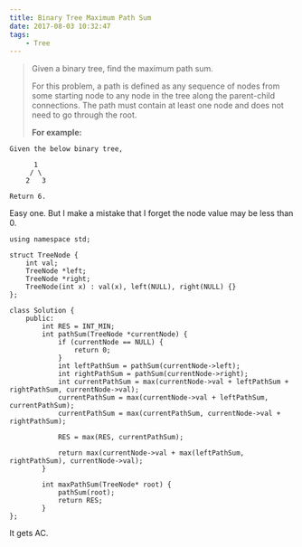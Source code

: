 ```yaml
---
title: Binary Tree Maximum Path Sum
date: 2017-08-03 10:32:47
tags:
    - Tree
---
```


> Given a binary tree, find the maximum path sum.
>
> For this problem, a path is defined as any sequence of nodes from some starting node to any node in the tree along the parent-child connections. The path must contain at least one node and does not need to go through the root.
>
> **For example:**
```
Given the below binary tree,

      1
     / \
    2   3

Return 6.
```

<!--more-->

Easy one. But I make a mistake that I forget the node value may be less than 0.

```
using namespace std;

struct TreeNode {
    int val;
    TreeNode *left;
    TreeNode *right;
    TreeNode(int x) : val(x), left(NULL), right(NULL) {}
};

class Solution {
    public:
        int RES = INT_MIN;
        int pathSum(TreeNode *currentNode) {
            if (currentNode == NULL) {
                return 0;
            }
            int leftPathSum = pathSum(currentNode->left);
            int rightPathSum = pathSum(currentNode->right);
            int currentPathSum = max(currentNode->val + leftPathSum + rightPathSum, currentNode->val);
            currentPathSum = max(currentNode->val + leftPathSum, currentPathSum);
            currentPathSum = max(currentPathSum, currentNode->val + rightPathSum);

            RES = max(RES, currentPathSum);

            return max(currentNode->val + max(leftPathSum, rightPathSum), currentNode->val);
        }

        int maxPathSum(TreeNode* root) {
            pathSum(root);
            return RES;
        }
};
```

It gets AC.
